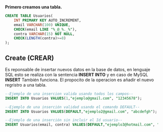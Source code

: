 **Primero creamos una tabla.**
```SQL
CREATE TABLE Usuarios(
    INT PRIMARY KEY AUTO_INCREMENT,
    email VARCHAR(100) UNIQUE,
    CHECK(email LIKE "%_@_%._%"),
    contra VARCHAR(15) NOT NULL,
    CHECK(LENGTH(contra)>=8)
);
```
## Create **(CREAR)**
Es reponsable de insertar nuevos datos en la base de datos, en lenguaje SQL esto se realiza con la sentencia **INSERT INTO** y en caso de MySQL **INSERT** También funciona. El propocito de la operacion es añadir el nuevo regristro a una tabla.

```SQL
--Ejemplo de una insercion valida usando todos los campos--
INSERT INTO Usuarios VALUES(1,"ejemplo@gmail.com", "12345678");

--Ejemplo de una inserción validad usando el comando DEFAULT--
INSERT INTO Usuarios VALUES(DEFAULT,"ejemplo2@gmail.com", "abcdefgh");

--Ejemplo de una inserción sin incluir el Id usuario--
INSERT Usuarios(email, contra) VALUES(DEFAULT,"ejemplo3@hotmail.com", "abcdefgh");
```
